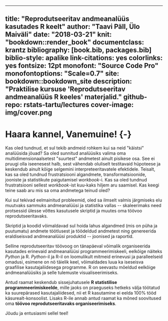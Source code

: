 
--- 
title: "Reprodutseeritav andmeanalüüs kasutades R keelt"
author: "Taavi Päll, Ülo Maiväli"
date: "2018-03-21"
knit: "bookdown::render_book"
documentclass: krantz
bibliography: [book.bib, packages.bib]
biblio-style: apalike
link-citations: yes
colorlinks: yes
fontsize: 12pt
monofont: "Source Code Pro"
monofontoptions: "Scale=0.7"
site: bookdown::bookdown_site
description: "Praktilise kursuse 'Reprodutseeritav andmeanalüüs R keeles' materjalid."
github-repo: rstats-tartu/lectures
cover-image: img/cover.png
---


# Haara kannel, Vanemuine! {-}



Kas oled tundnud, et sul tekib andmeid rohkem kui sa neid "käistsi" analüüsida jõuad? 
Sa oled sunnitud analüüsiks valima oma multidimensionaalsetest "suurtest" andmetest ainult pisikese osa. 
See ei pruugi olla iseenesest halb, sest vähendab oluliselt testitavaid hüpoteese ja keskendub ainult kõige selgemini interpreteeritavatele efektidele.
Teisalt, kas sa oled tundnud frustratsiooni algandmete, transformatsioonide, jooniste ja statistikute paigutamisel *workbook*-i.
Kas sa oled tundnud frustratsiooni sellest *workbook*-ist kuu-kaks hiljem aru saamisel.
Kas keegi teine saab aru mis sa oma andmetega teinud oled?

Kui sul tekivad eelmainitud probleemid, oled sa ilmselt valmis järgmiseks elu muutvaks sammuks andmeanalüüsi ja statistika vallas -- skaleerimaks need protsessid ülesse võttes kasutusele skriptid ja muutes oma töövoo reprodutseeritavaks.

Skriptid ja koodid võimaldavad sul hoida lahus algandmed (mis on püha ja puutumatu) andmete töötlusest ja töödeldud andmetest ning genereerida eraldiseisvad andmeanalüüsi produktid -- joonised ja raportid.

Selline reprodutseeritav töövoog on tänapäeval võimalik organiseerida kasutades erinevaid andmeanalüüsi programmeerimiskeeli, eelkõige näiteks *Python* ja R.
*Python*-il ja R-il on loomulikult mitmeid erinevusi ja paralleelseid omadusi, esimene on nö täielik keel, võimaldades luua ka iseseisva graafilise kasutajaliidesega programme.
R on seevastu mõeldud eelkõige andmeanalüüsiks ja selle tulemuste visualiseerimiseks.


Antud raamat keskendub sissejuhatusele **R statistilise programmeerimiskeelde**, mille jaoks on praeguseks hetkeks välja töötatud ka suurepärased kasutajaliidesed, nii et R kasutamine ei eelda 100% tööd käsurealt-konsoolist.
Lisaks R-ile annab antud raamat ka mõned soovitused oma **töövoo reprodutseeritavaks organiseerimiseks**.

Jõudu ja entusiasmi sellel teel!


